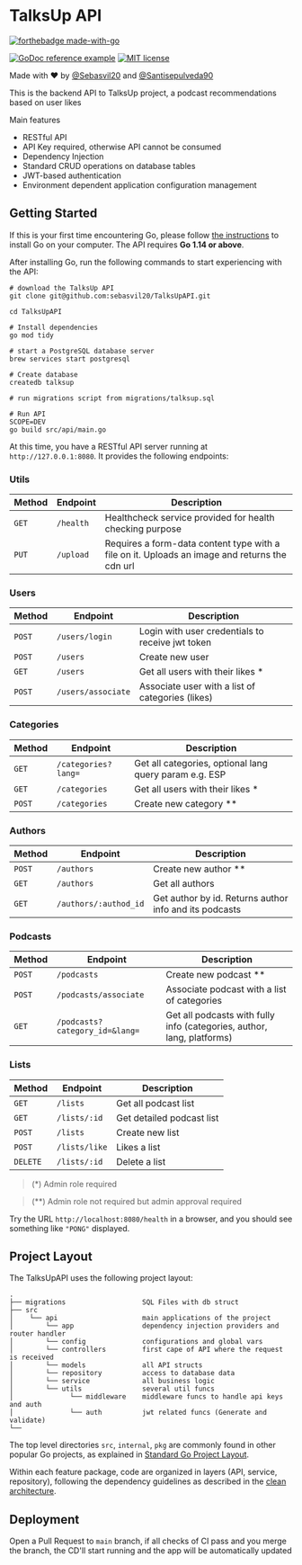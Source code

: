 # TalksUp API

[![forthebadge made-with-go](http://ForTheBadge.com/images/badges/made-with-go.svg)](https://go.dev/)

[![GoDoc reference example](https://img.shields.io/badge/godoc-reference-blue.svg)](https://godoc.org/nanomsg.org/go/mangos/v2) [![MIT license](https://img.shields.io/badge/License-MIT-blue.svg)](https://lbesson.mit-license.org/)

Made with ♥️ by [@Sebasvil20](https://www.linkedin.com/in/sebasvil20/)
and [@Santisepulveda90](https://www.linkedin.com/in/santiago-sep%C3%BAlveda-bonilla-70ab32208/)

This is the backend API to TalksUp project, a podcast recommendations based on user likes

Main features

* RESTful API
* API Key required, otherwise API cannot be consumed
* Dependency Injection
* Standard CRUD operations on database tables
* JWT-based authentication
* Environment dependent application configuration management

## Getting Started

If this is your first time encountering Go, please follow [the instructions](https://golang.org/doc/install) to install Go on your computer.
The API requires **Go 1.14 or above**.

After installing Go, run the following commands to start experiencing with the API:

```shell
# download the TalksUp API
git clone git@github.com:sebasvil20/TalksUpAPI.git

cd TalksUpAPI

# Install dependencies
go mod tidy

# start a PostgreSQL database server
brew services start postgresql

# Create database
createdb talksup

# run migrations script from migrations/talksup.sql

# Run API
SCOPE=DEV
go build src/api/main.go
```

At this time, you have a RESTful API server running at `http://127.0.0.1:8080`. It provides the following endpoints:

### Utils

| Method | Endpoint                       | Description                                                                                   |
|--------|--------------------------------|-----------------------------------------------------------------------------------------------|
| `GET`  | `/health`                      | Healthcheck service provided for health checking purpose                                      |
| `PUT`  | `/upload`                      | Requires a form-data content type with a file on it. Uploads an image and returns the cdn url |

### Users

| Method | Endpoint                       | Description                                                                                   |
|--------|--------------------------------|-----------------------------------------------------------------------------------------------|
| `POST` | `/users/login`                 | Login with user credentials to receive jwt token                                              |
| `POST` | `/users`                       | Create new user                                                                               |
| `GET`  | `/users`                       | Get all users with their likes *                                                              |
| `POST` | `/users/associate`             | Associate user with a list of categories (likes)                                              |

### Categories

| Method | Endpoint                       | Description                                                                                   |
|--------|--------------------------------|-----------------------------------------------------------------------------------------------|
| `GET`  | `/categories?lang=`            | Get all categories, optional lang query param e.g. ESP                                        |
| `GET`  | `/categories`                  | Get all users with their likes *                                                              |
| `POST` | `/categories`                  | Create new category **                                                                        |

### Authors

| Method | Endpoint                       | Description                                                                                   |
|--------|--------------------------------|-----------------------------------------------------------------------------------------------|
| `POST` | `/authors`                     | Create new author **                                                                          |
| `GET`  | `/authors`                     | Get all authors                                                                               |
| `GET`  | `/authors/:authod_id`          | Get author by id. Returns author info and its podcasts                                        |

### Podcasts

| Method | Endpoint                       | Description                                                                                   |
|--------|--------------------------------|-----------------------------------------------------------------------------------------------|
| `POST` | `/podcasts`                    | Create new podcast **                                                                         |
| `POST` | `/podcasts/associate`          | Associate podcast with a list of categories                                                   |
| `GET`  | `/podcasts?category_id=&lang=` | Get all podcasts with fully info (categories, author, lang, platforms)                        |

### Lists

| Method   | Endpoint      | Description               |
|----------|---------------|---------------------------|
| `GET`    | `/lists`      | Get all podcast list      |
| `GET`    | `/lists/:id`  | Get detailed podcast list |
| `POST`   | `/lists`      | Create new list           |
| `POST`   | `/lists/like` | Likes a list              |
| `DELETE` | `/lists/:id`  | Delete a list             |

> (*) Admin role required

> (**) Admin role not required but admin approval required

Try the URL `http://localhost:8080/health` in a browser, and you should see something like `"PONG"` displayed.

## Project Layout

The TalksUpAPI uses the following project layout:

```
.
├── migrations                   SQL Files with db struct
├── src                 
│    └── api                     main applications of the project
│        └── app                 dependency injection providers and router handler
│        └── config              configurations and global vars
│        └── controllers         first cape of API where the request is received
│        └── models              all API structs
│        └── repository          access to database data
│        └── service             all business logic
│        └── utils               several util funcs
│              └── middleware    middleware funcs to handle api keys and auth
│              └── auth          jwt related funcs (Generate and validate)
└── 
```

The top level directories `src`, `internal`, `pkg` are commonly found in other popular Go projects, as explained in
[Standard Go Project Layout](https://github.com/golang-standards/project-layout).

Within each feature package, code are organized in layers (API, service, repository), following the dependency guidelines as described in
the [clean architecture](https://blog.cleancoder.com/uncle-bob/2012/08/13/the-clean-architecture.html).

## Deployment

Open a Pull Request to `main` branch, if all checks of CI pass and you merge the branch, the CD'll start running and the app will be
automatically updated

